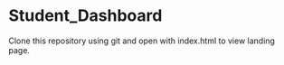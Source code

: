 # Student_Dashboard

Clone this repository using git and open with index.html to view landing page.
